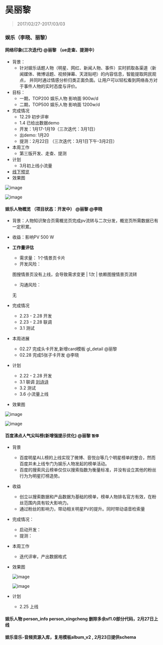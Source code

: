 # 吴丽黎

> 2017/02/27-2017/03/03

### 娱乐（李晓、丽黎）
 
#### 网络印象(三次迭代) @丽黎 （ue走查、提测中）
- 背景：
	* 针对娱乐话题人物（明星、网红、新闻人物、事件）实时抓取各渠道（新闻媒体、微博话题、视频弹幕、天涯贴吧）的内容信息，智能提取网民观点，
并同时通过情感分析归类正面负面。让用户可以轻松看到网络各方对于事件人物的实时态度与评价。 
- 目标：
	* 一期，TOP200 娱乐人物 影响面 900w/d
	* 二期，TOP500 娱乐人物 影响面 1200w/d 
- 完成情况
    * 12.29 初步评审
	* 1.4 已给出数据demo
	* 开发：1月17-1月19（三次迭代：3月1日）
    * 出demo: 1月20
	* 提测：2月22日 （三次迭代：3月1日下午-3月2日）
- 本周工作
 	* 第三版开发、走查、提测
- 计划	
	* 3月初上线小流量
- [线下预览](http://cp01-ala-fe-plat-2.epc.baidu.com:8003/s?word=%E9%B9%BF%E6%99%97%E7%88%B6%E4%BA%B2)
- 效果图

![image](http://gitlab.baidu.com/psfe/ala-weeklyreport/uploads/8859c7bb42244ebaf46df80178a3793a/image.png)

![image](http://gitlab.baidu.com/psfe/ala-weeklyreport/uploads/f2824c7ea9f848aaf5b839cfbbd5581a/image.png)
 
#### 娱乐人物概览 （项目状态：开发中） @丽黎 @李晓
- 背景：人物知识聚合页需概览页完成pv流转与二次分发，概览页所需数据已有一定积累。
- 收益：影响PV 500 W
- **工作量评估**
  - 需求量：
  1个情景页卡片
  - 开发风险：
  
  图搜情景页没有上线，会导致需求变更 | 1次 | 依赖图搜情景页流转
  
  - 沟通风险：
  
  无
  
- 完成情况
    * 2.23 - 2.28 开发
	* 2.23 - 2.28 联调
	* 3.1 测试
- 本周进展 
	* 02.27 完成头卡开发,新增card模板 gl_detail @丽黎
    * 02.28 完成5张子卡开发 @李晓
- 计划
    * 2.22 - 2.28 开发
	* 3.1 联调 [刘诗诗](http://yq01-psdy-diaoyan1044.yq01.baidu.com:8003/sf?from_sf=1&word=%E5%88%98%E8%AF%97%E8%AF%97&ms=1&title=%E9%B9%BF%E6%99%97&resource_id=4498&top=%7B%22sfhs%22%3A2%7D&dspName=iphone&openapi=1&tn=tangram&pd=starkg&frsrcid=46337&frsrcid=46337&frorder=2&frorder=2&alr=1&new_aeks=1&ext=%7B%22sf_tab_name%22%3A%22%E6%A6%82%E8%A7%88%22%7D)
    * 3.2 测试
	* 3.6 小流量上线
- 效果图

![image](http://gitlab.baidu.com/psfe/ala-weeklyreport/uploads/3455792fc9079370f3f407aa53f6ae2d/image.png)

![image](http://gitlab.baidu.com/psfe/ala-weeklyreport/uploads/7838bbcf4915a907253c2a4f79005e23/image.png)

#### 百度沸点人气尖叫榜(新增强提示优化) @丽黎 `暂停`
 
- 背景
	* 百度明星ALL榜的上线实现了微博、音悦台等几个明星榜单的整合，然而百度并未上线专门为娱乐人物发起的榜单活动。
	* 百度的搜索风云榜单仅仅以搜索指数为衡量标准，并没有设立其他的粉丝行为为明星打榜造势。 
- 收益
	* 创立以搜索数据和产品数据为基础的榜单，榜单人物排名官方有效，在粉丝范围内具有较大影响力。
	* 通过粉丝的影响力，带动相关明星PV的提升。同时带动语音检索量 
- 完成情况：
	* 启动开发：
	* 提测： 
- 本周工作
	* 迭代评审，产出数据格式 
- 效果图

	![image](http://gitlab.baidu.com/psfe/ala-weeklyreport/uploads/f6e02322cbdf02d2ae17463ccf38750a/image.png)
	
	![image](http://gitlab.baidu.com/psfe/ala-weeklyreport/uploads/d0a01165c2b209c62f55058c2c2296a2/image.png)
	
- 计划
	* 2.25 上线
 

#### 娱乐人物 person_info person_xingcheng 删除多余sf1.0部分代码，2月27日上线 
#### 娱乐音乐-音频资源入库，复用模板album_v2 , 2月23日提供schema